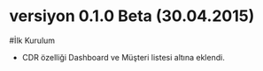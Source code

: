 <a name="v0.1.0b"></a>
# versiyon 0.1.0 Beta (30.04.2015)

#İlk Kurulum

* CDR özelliği Dashboard ve Müşteri listesi altına eklendi.
